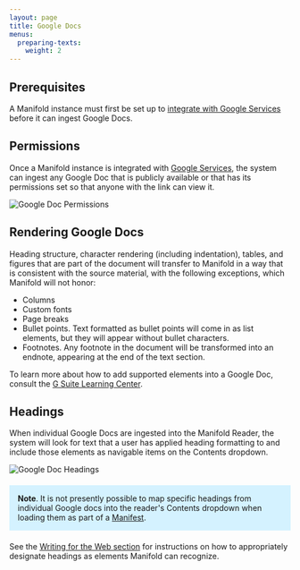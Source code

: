 ```yaml
---
layout: page
title: Google Docs
menus:
  preparing-texts:
    weight: 2
---
```


## Prerequisites

A Manifold instance must first be set up to [integrate with Google Services](/docs/customizing/settings/integrations#google_services.html) before it can ingest Google Docs.

## Permissions

Once a Manifold instance is integrated with [Google Services](/docs/customizing/settings/integrations#google_services.html), the system can ingest any Google Doc that is publicly available or that has its permissions set so that anyone with the link can view it.

![Google Doc Permissions](/docs/assets/projects/link-sharing.png)

## Rendering Google Docs

Heading structure, character rendering (including indentation), tables, and figures that are part of the document will transfer to Manifold in a way that is consistent with the source material, with the following exceptions, which Manifold will not honor:

- Columns
- Custom fonts
- Page breaks
- Bullet points. Text formatted as bullet points will come in as list elements, but they will appear without bullet characters.
- Footnotes. Any footnote in the document will be transformed into an endnote, appearing at the end of the text section.

To learn more about how to add supported elements into a Google Doc, consult the [G Suite Learning Center](https://gsuite.google.com/learning-center/products/docs/get-started/#!/section-2-3).

## Headings

When individual Google Docs are ingested into the Manifold Reader, the system will look for text that a user has applied heading formatting to and include those elements as navigable items on the Contents dropdown.

![Google Doc Headings](/docs/assets/projects/gdoc-headings.png)

<div style="background: #d4f2ff; margin: 20px 0; padding: 15px;">
<strong>Note</strong>. It is not presently possible to map specific headings from individual Google docs into the reader's Contents dropdown when loading them as part of a <a href="/docs/projects/preparing/index.html#manifest">Manifest</a>.
</div>

See the [Writing for the Web section](/docs/writing/writing.html#gdocs) for instructions on how to appropriately designate headings as elements Manifold can recognize.
